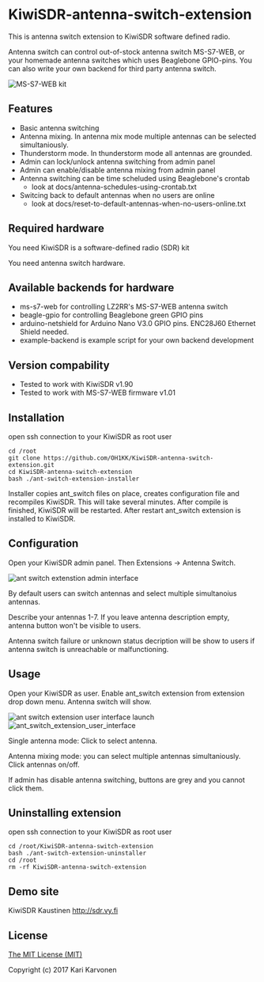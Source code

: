 # KiwiSDR-antenna-switch-extension

This is antenna switch extension to KiwiSDR software defined radio.

Antenna switch can control out-of-stock antenna switch MS-S7-WEB, or your homemade antenna switches which uses Beaglebone GPIO-pins. You can also write your own backend for third party antenna switch.

![MS-S7-WEB kit](http://oh1kk.toimii.fi/ant_switch_extension/MS-S7-WEB.jpg)

## Features

* Basic antenna switching
* Antenna mixing. In antenna mix mode multiple antennas can be selected simultaniously.
* Thunderstorm mode. In thunderstorm mode all antennas are grounded.
* Admin can lock/unlock antenna switching from admin panel
* Admin can enable/disable antenna mixing from admin panel
* Antenna switching can be time scheluded using Beaglebone's crontab
  * look at docs/antenna-schedules-using-crontab.txt
* Switcing back to default antennas when no users are online
  * look at docs/reset-to-default-antennas-when-no-users-online.txt
  
## Required hardware

You need KiwiSDR is a software-defined radio (SDR) kit

You need antenna switch hardware.

## Available backends for hardware

* ms-s7-web for controlling LZ2RR's MS-S7-WEB antenna switch
* beagle-gpio for controlling Beaglebone green GPIO pins
* arduino-netshield for Arduino Nano V3.0 GPIO pins. ENC28J60 Ethernet Shield needed.
* example-backend is example script for your own backend development

## Version compability

* Tested to work with KiwiSDR v1.90
* Tested to work with MS-S7-WEB firmware v1.01

## Installation

open ssh connection to your KiwiSDR as root user

    cd /root
    git clone https://github.com/OH1KK/KiwiSDR-antenna-switch-extension.git
    cd KiwiSDR-antenna-switch-extension
    bash ./ant-switch-extension-installer

Installer copies ant_switch files on place, creates configuration file and recompiles KiwiSDR. This will take several minutes. After compile is finished, KiwiSDR will be restarted. After restart ant_switch extension is installed to KiwiSDR.

## Configuration

Open your KiwiSDR admin panel. Then Extensions -> Antenna Switch.

![ant switch extenstion admin interface](http://oh1kk.toimii.fi/ant_switch_extension/admin_interface-20170110.png)

By default users can switch antennas and select multiple simultanoius antennas.

Describe your antennas 1-7. If you leave antenna description empty, antenna button won't be visible to users.

Antenna switch failure or unknown status decription will be show to users if antenna switch is unreachable or malfunctioning. 

## Usage

Open your KiwiSDR as user. Enable ant_switch extension from extension drop down menu. Antenna switch will show.

![ant switch extension user interface launch](http://oh1kk.toimii.fi/ant_switch_extension/user_interface_launch.png)
![ant_switch_extension_user_interface](http://oh1kk.toimii.fi/ant_switch_extension/user_interface-20170110.png)

Single antenna mode: Click to select antenna. 

Antenna mixing mode: you can select multiple antennas simultaniously. Click antennas on/off. 

If admin has disable antenna switching, buttons are grey and you cannot click them.

## Uninstalling extension

open ssh connection to your KiwiSDR as root user

    cd /root/KiwiSDR-antenna-switch-extension
    bash ./ant-switch-extension-uninstaller
    cd /root
    rm -rf KiwiSDR-antenna-switch-extension

## Demo site

KiwiSDR Kaustinen http://sdr.vy.fi

## License

[The MIT License (MIT)](LICENSE)

Copyright (c) 2017 Kari Karvonen
